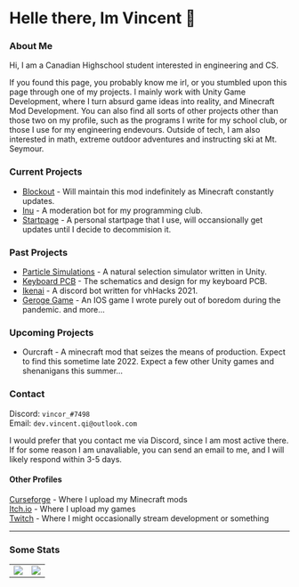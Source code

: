 Helle there, Im Vincent 👋
==================================================================================================

### About Me

Hi, I am a Canadian Highschool student interested in engineering and CS. 

If you found this page, you probably know me irl, or you stumbled upon this page through one of my projects. I mainly work with Unity Game Development, where I turn absurd game ideas into reality, and Minecraft Mod Development. You can also find all sorts of other projects other than those two on my profile, such as the programs I write for my school club, or those I use for my engineering endevours. Outside of tech, I am also interested in math, extreme outdoor adventures and instructing ski at Mt. Seymour.

### Current Projects
- [Blockout](https://github.com/vincor-qc/blockout) - Will maintain this mod indefinitely as Minecraft constantly updates.
- [Inu](https://github.com/Bulldog-Computer-Club/inu) - A moderation bot for my programming club.
- [Startpage](https://github.com/vincor-qc/new-startpage) - A personal startpage that I use, will occansionally get updates until I decide to decommision it.

### Past Projects
- [Particle Simulations](https://github.com/vincor-qc/Particle-Simulations) - A natural selection simulator written in Unity.
- [Keyboard PCB](https://github.com/vincor-qc/keyboard-pcb) - The schematics and design for my keyboard PCB.
- [Ikenai](https://github.com/vincor-qc/vhhacks-2021) - A discord bot written for vhHacks 2021.
- [Geroge Game](https://github.com/vincor-qc/george-simulator) - An IOS game I wrote purely out of boredom during the pandemic.
and more...

### Upcoming Projects
- Ourcraft - A minecraft mod that seizes the means of production. Expect to find this sometime late 2022.
Expect a few other Unity games and shenanigans this summer...

### Contact

Discord: `vincor_#7498`<br>
Email: `dev.vincent.qi@outlook.com`

I would prefer that you contact me via Discord, since I am most active there. If for some reason I am unavaliable, you can send an email to me, and I will likely respond within 3-5 days.

#### Other Profiles
[Curseforge](https://www.curseforge.com/members/vincorqc/projects) - Where I upload my Minecraft mods<br>
[Itch.io](https://crabo-7498.itch.io/) - Where I upload my games<br>
[Twitch](https://www.twitch.tv/vincorqc) - Where I might occasionally stream development or something<br>

--------------------------------------------------------------------------------------------------

### Some Stats

<table>
  <tr>
    <td align="center" style="padding=0;width=50%;">
      <img align="center" style="padding=0;" src="https://github-readme-stats.vercel.app/api/?username=vincor-qc&show_icons=true&title_color=F03030&text_color=9f9f9f&bg_color=00000000&hide_border=true&icon_color=E05040&count_private=true" />
    </td>
    <td align="center" style="padding=0;width=50%;">
      <img align="center" style="padding=0;" src="https://github-readme-stats.vercel.app/api/top-langs/?username=vincor-qc&layout=compact&show_icons=true&title_color=F03030&text_color=9f9f9f&bg_color=00000000&hide_border=true&icon_color=E05040&langs_count=8&hide=c%2B%2B,c,makefile,freemarker,assembly,pawn,roff&exclude_repo=Particle-Simulations,george-royale&count_private=true" />
    </td>
  </tr>
</table>
